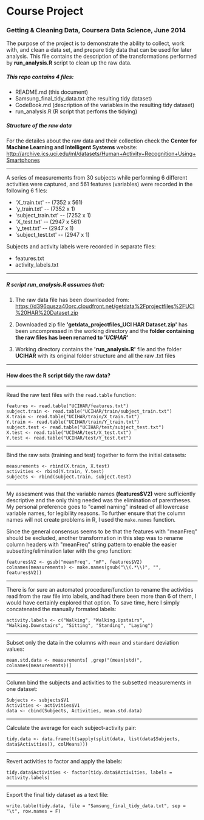 Course Project
===================
### Getting & Cleaning Data, Coursera Data Science, June 2014

The purpose of the project is to demonstrate the ability to collect, work with, and clean a data set, and prepare tidy data that can be used for later analysis. This file contains the description of the transformations performed by **run_analysis.R** script to clean up the raw data.


##### This repo contains 4 files:

* README.md (this document)
* Samsung_final_tidy_data.txt (the resulting tidy dataset)
* CodeBook.md (description of the variables in the resulting tidy dataset)
* run_analysis.R (R script that perfoms the tidying)

##### Structure of the raw data

For the detailes about the raw data and their collection check the **Center for Machine Learning and Intelligent Systems** website:
http://archive.ics.uci.edu/ml/datasets/Human+Activity+Recognition+Using+Smartphones


***
A series of measurements from 30 subjects while performing 6 different activities were captured, and 561 features (variables) were recorded in the following 6 files:

* 'X_train.txt'  -- (7352 x 561)
* 'y_train.txt'  -- (7352 x 1)
* 'subject_train.txt' -- (7252 x 1)
* 'X_test.txt'  --  (2947 x 561)
* 'y_test.txt' -- (2947 x 1)
* 'subject_test.txt' -- (2947 x 1)

Subjects and activity labels were recorded in separate files:

* features.txt
* activity_labels.txt

*** 
##### R script **run_analysis.R** assumes that:

1. The raw data file has been downloaded from: https://d396qusza40orc.cloudfront.net/getdata%2Fprojectfiles%2FUCI%20HAR%20Dataset.zip

2. Downloaded zip file **'getdata_projectfiles_UCI HAR Dataset.zip'** has been uncompressed in the working directory and the **folder containing the raw files has been renamed to '_UCIHAR_'**

3. Working directory contains the **'run_analysis.R'** file and the folder **UCIHAR** with its original folder structure and all the raw .txt files

***
#### How does the R script tidy the raw data?

***
Read the raw text files with the ``read.table`` function:

```{r}
features <- read.table("UCIHAR/features.txt")    
subject.train <- read.table("UCIHAR/train/subject_train.txt")    
X.train <- read.table("UCIHAR/train/X_train.txt")    
Y.train <- read.table("UCIHAR/train/Y_train.txt")    
subject.test <- read.table("UCIHAR/test/subject_test.txt")    
X.test <- read.table("UCIHAR/test/X_test.txt")    
Y.test <- read.table("UCIHAR/test/Y_test.txt")    
```


***
Bind the raw sets (training and test) together to form the initial datasets:

```{r}
measurements <- rbind(X.train, X.test)
activities <- rbind(Y.train, Y.test)
subjects <- rbind(subject.train, subject.test)
```


***
My assesment was that the variable names **(features$V2)** were sufficiently descriptive and the only thing needed was the elimination of parentheses. My personal preference goes to "camel naming" instead of all lowercase variable names, for legibility reasons. To further ensure that the column names will not create problems in R, I used the `make.names` function. 

Since the general consensus seems to be that the features with "meanFreq" should be excluded, another transformation in this step was to rename column headers with "meanFreq" string pattern to enable the easier subsetting/elimination later with the `grep` function:

```{r}
features$V2 <- gsub("meanFreq", "mF", features$V2)
colnames(measurements) <- make.names(gsub("\\(.*\\)", "", features$V2))
```


***
There is for sure an automated procedure/function to rename the activities read from the raw file into labels, and had there been more than 6 of them, I would have certainly explored that option. To save time, here I simply concatenated the manually formated labels:   

```{r}
activity.labels <- c("Walking", "Walking.Upstairs", "Walking.Downstairs", "Sitting", "Standing", "Laying")
```


***
Subset only the data in the columns with `mean` and `standard` deviation values:

```{r}
mean.std.data <- measurements[ ,grep("(mean|std)", colnames(measurements))]
```


***
Column bind the subjects and activities to the subsetted measurements in one dataset:

```{r}
Subjects <- subjects$V1
Activities <- activities$V1
data <- cbind(Subjects, Activities, mean.std.data)
```


***
Calculate the average for each subject-activity pair:

```{r}
tidy.data <- data.frame(t(sapply(split(data, list(data$Subjects, data$Activities)), colMeans)))
```


***
Revert activities to factor and apply the labels:

```{r}
tidy.data$Activities <- factor(tidy.data$Activities, labels = activity.labels)
```


***
Export the final tidy dataset as a text file:

```{r}
write.table(tidy.data, file = "Samsung_final_tidy_data.txt", sep = "\t", row.names = F)
```
